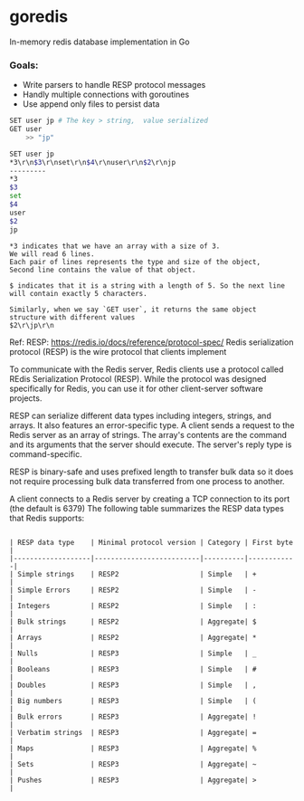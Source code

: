 # goredis
In-memory redis database implementation in Go


### Goals:
- Write parsers to handle RESP protocol messages
- Handly multiple connections with goroutines
- Use append only files to persist data


```bash
SET user jp # The key > string,  value serialized 
GET user  
    >> "jp"
```

```bash
SET user jp
*3\r\n$3\r\nset\r\n$4\r\nuser\r\n$2\r\njp
---------
*3
$3
set
$4
user
$2
jp
```

```
*3 indicates that we have an array with a size of 3. 
We will read 6 lines. 
Each pair of lines represents the type and size of the object, 
Second line contains the value of that object.

$ indicates that it is a string with a length of 5. So the next line will contain exactly 5 characters.

Similarly, when we say `GET user`, it returns the same object structure with different values
$2\r\jp\r\n

```









Ref:
RESP: https://redis.io/docs/reference/protocol-spec/
Redis serialization protocol (RESP) is the wire protocol that clients implement

To communicate with the Redis server, Redis clients use a protocol called REdis Serialization Protocol (RESP). While the protocol was designed specifically for Redis, you can use it for other client-server software projects.

RESP can serialize different data types including integers, strings, and arrays. It also features an error-specific type. A client sends a request to the Redis server as an array of strings. The array's contents are the command and its arguments that the server should execute. The server's reply type is command-specific.

RESP is binary-safe and uses prefixed length to transfer bulk data so it does not require processing bulk data transferred from one process to another.


A client connects to a Redis server by creating a TCP connection to its port (the default is 6379)
The following table summarizes the RESP data types that Redis supports:

```

| RESP data type    | Minimal protocol version | Category | First byte |
|-------------------|--------------------------|----------|------------|
| Simple strings    | RESP2                    | Simple   | +          |
| Simple Errors     | RESP2                    | Simple   | -          |
| Integers          | RESP2                    | Simple   | :          |
| Bulk strings      | RESP2                    | Aggregate| $          |
| Arrays            | RESP2                    | Aggregate| *          |
| Nulls             | RESP3                    | Simple   | _          |
| Booleans          | RESP3                    | Simple   | #          |
| Doubles           | RESP3                    | Simple   | ,          |
| Big numbers       | RESP3                    | Simple   | (          |
| Bulk errors       | RESP3                    | Aggregate| !          |
| Verbatim strings  | RESP3                    | Aggregate| =          |
| Maps              | RESP3                    | Aggregate| %          |
| Sets              | RESP3                    | Aggregate| ~          |
| Pushes            | RESP3                    | Aggregate| >          |

```